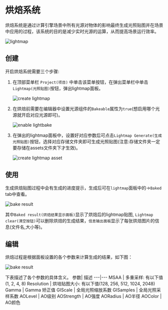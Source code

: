 # 烘焙系统
烘焙系统是通过计算引擎场景中所有光源对物体的影响最终生成光照贴图并在场景中应用的过程，该系统的目的是减少实时光源的运算，从而提高场景运行效率。

![lightmap](./images/bake.png)

## 创建
开启烘焙系统需要三个步骤:

1. 在顶部菜单栏 `Project(项目)` 中单击该菜单按钮，在弹出菜单栏中单击`Lightmap(光照贴图)`按钮，弹出lightmap面板。
   
   ![create lightmap](./images/bake_menu.png)

2. 在烘焙前需要在编辑器中设置光源组件的`Bakeable`属性为`true`(想启用哪个光源就开启对应光源即可)。
   
   ![enable lightbake](./images/bakeable.png)

3. 在弹出的lightmap面板中，设置好对应参数后可点击`Lightmap Generate(生成光照贴图)`按钮，选择对应存储文件夹即可生成光照贴图(注意:存储文件夹一定要存储在assets文件夹下才生效)。
   
   ![create lightmap asset](./images/lightmap_generate.png)

## 使用
生成烘焙贴图过程中会有生成的进度提示，生成后可在`lightmap`面板中的->`Baked` tab中查看。

![bake result](./images/lightmap_result.png)

其中`Baked result(烘焙结果显示面板)`显示了烘焙后的lightmap贴图, `Lightmap clear(清空按钮)`可以删除烘焙的生成结果，`信息输出面板`显示了每张烘焙图片的信息(文件名,大小等)。

## 编辑
烘焙过程是根据面板设置的各个参数来计算生成的结果，如下图：

![bake result](./images/bake_param.png)

下表描述了各个参数的具体含义。
参数| 描述
---|---
MSAA | 多重采样: 有以下值(1, 2, 4, 8)
Resolution | 烘培贴图大小: 有以下值(128, 256, 512, 1024, 2048)
Gamma | Gamma 矫正值
GIScale | 全局光照缩放系数
GISamples | 全局光照采样系数
AOLevel | AO级别
AOStrength | AO强度
AORadius | AO半径
AOColor | AO颜色
